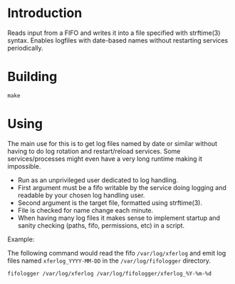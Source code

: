 # Introduction

Reads input from a FIFO and writes it into a file specified with strftime(3)
syntax. Enables logfiles with date-based names without restarting services
periodically. 

# Building

`make`

# Using

The main use for this is to get log files named by date or similar
without having to do log rotation and restart/reload services. Some
services/processes might even have a very long runtime making it impossible.

* Run as an unprivileged user dedicated to log handling.
* First argument must be a fifo writable by the service doing logging
  and readable by your chosen log handling user.
* Second argument is the target file, formatted using strftime(3).
* File is checked for name change each minute.
* When having many log files it makes sense to implement startup and
  sanity checking (paths, fifo, permissions, etc) in a script.

Example:

The following command would read the fifo `/var/log/xferlog` and emit
log files named `xferlog_YYYY-MM-DD` in the `/var/log/fifologger`
directory.

`fifologger /var/log/xferlog /var/log/fifologger/xferlog_%Y-%m-%d`
